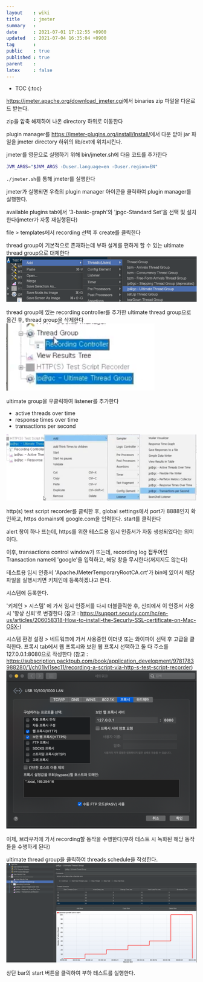 ```yaml
---
layout    : wiki
title     : jmeter
summary   : 
date      : 2021-07-01 17:12:55 +0900
updated   : 2021-07-04 16:35:04 +0900
tag       : 
public    : true
published : true
parent    : 
latex     : false
---
```

* TOC
{:toc}

<https://jmeter.apache.org/download_jmeter.cgi>에서 binaries zip 파일을 다운로드 받는다.


zip을 압축 해제하여 나온 directory 하위로 이동한다  

plugin manager를 <https://jmeter-plugins.org/install/Install/>에서 다운 받아 jar 파일을 jmeter directory 하위의 lib/ext에 위치시킨다.

jmeter를 영문으로 실행하기 위해 bin/jmeter.sh에 다음 코드를 추가한다
```sh
JVM_ARGS="$JVM_ARGS -Duser.language=en -Duser.region=EN"
```

`./jmeter.sh`를 통해 jmeter를 실행한다


jmeter가 실행되면 우측의 plugin manager 아이콘을 클릭하여 plugin manager를 실행한다.

available plugins tab에서 '3-basic-graph'와 'jpgc-Standard Set'을 선택 및 설치한다(jmeter가 자동 재실행된다)

file > templates에서 recording 선택 후 create를 클릭한다

thread group이 기본적으로 존재하는데 부하 설계를 편하게 할 수 있는 ultimate thread group으로 대체한다
![]( /wiki-img/jmeter/124348058-c9f1d500-dc22-11eb-94bd-571fc4a26c93.png )



thread group에 있는 recording controller를 추가한 ultimate thread group으로 옮긴 후, thread group을 삭제한다  
![]( /wiki-img/jmeter/124348098-fa397380-dc22-11eb-9ba1-82cf2bd77b6e.png )


ultimate group을 우클릭하여 listener를 추가한다
- active threads over time
- response times over time
- transactions per second

![]( /wiki-img/jmeter/124348113-13dabb00-dc23-11eb-9fee-1444b973125d.png )

http(s) test script recorder를 클릭한 후, global settings에서 port가 8888인지 확인하고, https domains에 google.com을 입력한다.
start를 클릭한다

alert 창이 하나 뜨는데, https를 위한 테스트용 임시 인증서가 자동 생성되었다는 의미이다.

이후, transactions control window가 뜨는데, recording log 접두어인 Transaction name에 'google'을 입력하고, 해당 창을 무시한다(꺼지지도 않는다)

테스트용 임시 인증서 'ApacheJMeterTemporaryRootCA.crt'가 bin에 있어서 해당 파일을 실행시키면 키체인에 등록하겠냐고 뜬다.

시스템에 등록한다.

'키체인 > 시스템' 에 가서 임시 인증서를 다시 더블클릭한 후, 신뢰에서 이 인증서 사용 시 '항상 신뢰'로 변경한다
(참고 : <https://support.securly.com/hc/en-us/articles/206058318-How-to-install-the-Securly-SSL-certificate-on-Mac-OSX->)

시스템 환경 설정 > 네트워크에 가서 사용중인 이더넷 또는 와이파이 선택 후 고급을 클릭한다.
프록시 tab에서 웹 프록시와 보완 웹 프록시 선택하고 둘 다 주소를 127.0.0.1:8080으로 작성한다
(참고 : <https://subscription.packtpub.com/book/application_development/9781783988280/1/ch01lvl1sec11/recording-a-script-via-http-s-test-script-recorder>)
![]( /wiki-img/jmeter/124111629-75c0e680-daa4-11eb-8739-1d215d64cee4.png )

이제, 브라우저에 가서 recording할 동작을 수행한다(부하 테스트 시 녹화된 해당 동작들을 수행하게 된다)

ultimate thread group을 클릭하여 threads schedule을 작성한다.
![]( /wiki-img/jmeter/124111528-5aee7200-daa4-11eb-909d-fd5073b16802.png )

상단 bar의 start 버튼을 클릭하여 부하 테스트를 실행한다.

